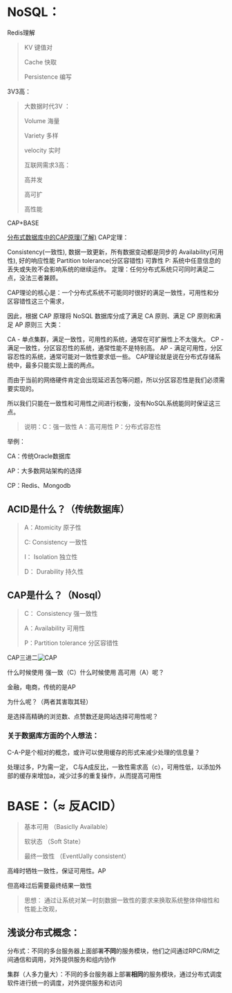 # NoSQL：

Redis理解

> KV 键值对
>
> Cache 快取
>
> Persistence 编写

3V3高：

> 大数据时代3V ： 
>
> Volume 海量
>
> Variety 多样
>
> velocity 实时
>
> 互联网需求3高：
>
> 高并发
>
> 高可扩
>
> 高性能

CAP+BASE

[分布式数据库中的CAP原理(了解)](https://blog.csdn.net/a909301740/article/details/80149552)
CAP定理：

Consistency(一致性), 数据一致更新，所有数据变动都是同步的
Availability(可用性), 好的响应性能
Partition tolerance(分区容错性) 可靠性
P: 系统中任意信息的丢失或失败不会影响系统的继续运作。
定理：任何分布式系统只可同时满足二点，没法三者兼顾。

CAP理论的核心是：一个分布式系统不可能同时很好的满足一致性，可用性和分区容错性这三个需求，

因此，根据 CAP 原理将 NoSQL 数据库分成了满足 CA 原则、满足 CP 原则和满足 AP 原则三 大类：

CA - 单点集群，满足一致性，可用性的系统，通常在可扩展性上不太强大。
CP - 满足一致性，分区容忍性的系统，通常性能不是特别高。
AP - 满足可用性，分区容忍性的系统，通常可能对一致性要求低一些。
CAP理论就是说在分布式存储系统中，最多只能实现上面的两点。

而由于当前的网络硬件肯定会出现延迟丢包等问题，所以分区容忍性是我们必须需要实现的。

所以我们只能在一致性和可用性之间进行权衡，没有NoSQL系统能同时保证这三点。

> 说明：C：强一致性 A：高可用性 P：分布式容忍性

举例：

CA：传统Oracle数据库

AP：大多数网站架构的选择

CP：Redis、Mongodb

## ACID是什么？（传统数据库）

> A：Atomicity 原子性
>
> C: Consistency 一致性
>
> I： Isolation 独立性
>
> D： Durability 持久性

## CAP是什么？（Nosql）

> C： Consistency 强一致性
>
> A：Availability 可用性
>
> P：Partition tolerance 分区容错性

CAP三进二![CAP](D:\Boke\Databases\Nosql\Redis\CAP.jpg)

什么时候使用 强一致（C）什么时候使用 高可用（A）呢？

金融，电商，传统的是AP

为什么呢？（两者其害取其轻）

是选择高精确的浏览数、点赞数还是网站选择可用性呢？

### 关于数据库方面的个人想法：

C-A-P是个相对的概念，或许可以使用缓存的形式来减少处理的信息量？

处理过多，P为需一定， C与A成反比，一致性需求高（c），可用性低，以添加外部的缓存来增加a，减少过多的重复操作，从而提高可用性

# BASE：（≈  反ACID）

> 基本可用 （Basiclly Available）
>
> 软状态 （Soft State）
>
> 最终一致性 （EventUally consistent）

高峰时牺牲一致性，保证可用性。AP

但高峰过后需要最终结果一致性

> 思想： 通过让系统对某一时刻数据一致性的要求来换取系统整体伸缩性和性能上改观，

## 浅谈分布式概念：

分布式：不同的多台服务器上面部署**不同**的服务模块，他们之间通过RPC/RMI之间通信和调用，对外提供服务和组内协作

集群（人多力量大）：不同的多台服务器上部署**相同**的服务模块，通过分布式调度软件进行统一的调度，对外提供服务和访问

